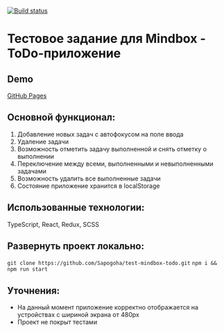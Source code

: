 [![Build status](https://ci.appveyor.com/api/projects/status/ig7iuir7vqa0hskf/branch/main?svg=true)](https://ci.appveyor.com/project/Sapogoha/test-mindbox-todo/branch/main)

# Тестовое задание для Mindbox - ToDo-приложение

## Demo

[GitHub Pages](https://sapogoha.github.io/test-mindbox-todo)

## Основной функционал:

1. Добавление новых задач с автофокусом на поле ввода
1. Удаление задачи
1. Возможность отметить задачу выполненной и снять отметку о выполнении
1. Переключение между всеми, выполненными и невыполненными задачами
1. Возможность удалить все выполненные задачи
1. Состояние приложение хранится в localStorage

## Использованные технологии:

TypeScript, React, Redux, SCSS

## Развернуть проект локально:

`git clone https://github.com/Sapogoha/test-mindbox-todo.git`
`npm i && npm run start`

## Уточнения:

- На данный момент приложение корректно отображается на устройствах с шириной экрана от 480px
- Проект не покрыт тестами
